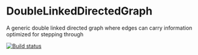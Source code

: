 # DoubleLinkedDirectedGraph
A generic double linked directed graph where edges can carry information optimized for stepping through

[![Build status](https://ci.appveyor.com/api/projects/status/0pldudidqyhhq3cn/branch/master?svg=true)](https://ci.appveyor.com/project/larsbuch/doublelinkeddirectedgraph/branch/master)

